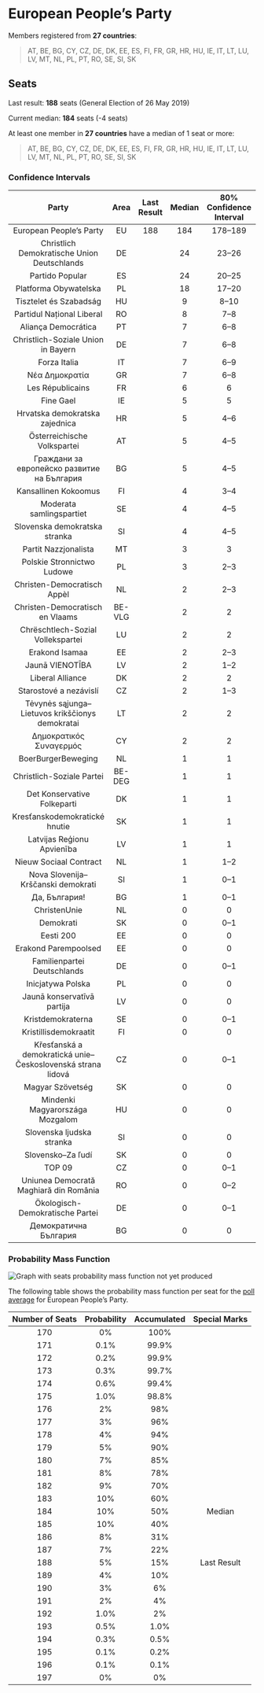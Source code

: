 # European People’s Party

Members registered from **27 countries**:

> AT, BE, BG, CY, CZ, DE, DK, EE, ES, FI, FR, GR, HR, HU, IE, IT, LT, LU, LV, MT, NL, PL, PT, RO, SE, SI, SK

## Seats

Last result: **188** seats (General Election of 26 May 2019)

Current median: **184** seats (-4 seats)

At least one member in **27 countries** have a median of 1 seat or more:

> AT, BE, BG, CY, CZ, DE, DK, EE, ES, FI, FR, GR, HR, HU, IE, IT, LT, LU, LV, MT, NL, PL, PT, RO, SE, SI, SK

### Confidence Intervals

| Party | Area | Last Result | Median | 80% Confidence Interval | 90% Confidence Interval | 95% Confidence Interval | 99% Confidence Interval |
|:-----:|:----:|:-----------:|:------:|:-----------------------:|:-----------------------:|:-----------------------:|:-----------------------:|
| European People’s Party | EU | 188 | 184 | 178–189 | 177–190 | 176–191 | 173–193 |
| Christlich Demokratische Union Deutschlands | DE | | 24 | 23–26 | 22–27 | 22–28 | 21–29 |
| Partido Popular | ES | | 24 | 20–25 | 20–25 | 19–26 | 19–26 |
| Platforma Obywatelska | PL | | 18 | 17–20 | 17–20 | 16–20 | 15–21 |
| Tisztelet és Szabadság | HU | | 9 | 8–10 | 8–10 | 7–11 | 7–11 |
| Partidul Național Liberal | RO | | 8 | 7–8 | 7–9 | 6–9 | 6–9 |
| Aliança Democrática | PT | | 7 | 6–8 | 6–8 | 6–8 | 6–9 |
| Christlich-Soziale Union in Bayern | DE | | 7 | 6–8 | 6–9 | 5–9 | 5–9 |
| Forza Italia | IT | | 7 | 6–9 | 6–9 | 5–10 | 5–11 |
| Νέα Δημοκρατία | GR | | 7 | 6–8 | 6–8 | 6–8 | 5–8 |
| Les Républicains | FR | | 6 | 6 | 6 | 6 | 6 |
| Fine Gael | IE | | 5 | 5 | 4–5 | 4–5 | 3–5 |
| Hrvatska demokratska zajednica | HR | | 5 | 4–6 | 4–6 | 4–6 | 4–6 |
| Österreichische Volkspartei | AT | | 5 | 4–5 | 4–6 | 4–6 | 3–6 |
| Граждани за европейско развитие на България | BG | | 5 | 4–5 | 4–5 | 4–5 | 4–6 |
| Kansallinen Kokoomus | FI | | 4 | 3–4 | 3–4 | 3–4 | 3–4 |
| Moderata samlingspartiet | SE | | 4 | 4–5 | 4–5 | 4–5 | 4–5 |
| Slovenska demokratska stranka | SI | | 4 | 4–5 | 4–5 | 4–5 | 3–5 |
| Partit Nazzjonalista | MT | | 3 | 3 | 3 | 3 | 3 |
| Polskie Stronnictwo Ludowe | PL | | 3 | 2–3 | 2–3 | 2–3 | 2–4 |
| Christen-Democratisch Appèl | NL | | 2 | 2–3 | 1–3 | 1–3 | 1–3 |
| Christen-Democratisch en Vlaams | BE-VLG | | 2 | 2 | 2 | 2 | 2 |
| Chrëschtlech-Sozial Vollekspartei | LU | | 2 | 2 | 2 | 2 | 2 |
| Erakond Isamaa | EE | | 2 | 2–3 | 2–3 | 2–3 | 2–3 |
| Jaunā VIENOTĪBA | LV | | 2 | 1–2 | 1–2 | 1–2 | 1–2 |
| Liberal Alliance | DK | | 2 | 2 | 2–3 | 2–3 | 2–3 |
| Starostové a nezávislí | CZ | | 2 | 1–3 | 1–3 | 1–3 | 0–3 |
| Tėvynės sąjunga–Lietuvos krikščionys demokratai | LT | | 2 | 2 | 1–2 | 1–2 | 1–2 |
| Δημοκρατικός Συναγερμός | CY | | 2 | 2 | 2 | 2 | 2 |
| BoerBurgerBeweging | NL | | 1 | 1 | 0–1 | 0–2 | 0–2 |
| Christlich-Soziale Partei | BE-DEG | | 1 | 1 | 1 | 1 | 1 |
| Det Konservative Folkeparti | DK | | 1 | 1 | 0–1 | 0–1 | 0–1 |
| Kresťanskodemokratické hnutie | SK | | 1 | 1 | 1 | 1–2 | 0–2 |
| Latvijas Reģionu Apvienība | LV | | 1 | 1 | 1 | 1 | 1 |
| Nieuw Sociaal Contract | NL | | 1 | 1–2 | 1–2 | 1–2 | 0–2 |
| Nova Slovenija–Krščanski demokrati | SI | | 1 | 0–1 | 0–1 | 0–1 | 0–1 |
| Да, България! | BG | | 1 | 0–1 | 0–1 | 0–1 | 0–1 |
| ChristenUnie | NL | | 0 | 0 | 0 | 0–1 | 0–1 |
| Demokrati | SK | | 0 | 0–1 | 0–1 | 0–1 | 0–1 |
| Eesti 200 | EE | | 0 | 0 | 0 | 0 | 0 |
| Erakond Parempoolsed | EE | | 0 | 0 | 0 | 0 | 0 |
| Familienpartei Deutschlands | DE | | 0 | 0–1 | 0–1 | 0–1 | 0–1 |
| Inicjatywa Polska | PL | | 0 | 0 | 0 | 0 | 0 |
| Jaunā konservatīvā partija | LV | | 0 | 0 | 0 | 0 | 0 |
| Kristdemokraterna | SE | | 0 | 0–1 | 0–1 | 0–1 | 0–1 |
| Kristillisdemokraatit | FI | | 0 | 0 | 0 | 0–1 | 0–1 |
| Křesťanská a demokratická unie–Československá strana lidová | CZ | | 0 | 0–1 | 0–1 | 0–2 | 0–2 |
| Magyar Szövetség | SK | | 0 | 0 | 0–1 | 0–1 | 0–1 |
| Mindenki Magyarországa Mozgalom | HU | | 0 | 0 | 0 | 0 | 0 |
| Slovenska ljudska stranka | SI | | 0 | 0 | 0 | 0 | 0 |
| Slovensko–Za ľudí | SK | | 0 | 0 | 0 | 0–1 | 0–1 |
| TOP 09 | CZ | | 0 | 0–1 | 0–1 | 0–2 | 0–2 |
| Uniunea Democrată Maghiară din România | RO | | 0 | 0–2 | 0–2 | 0–2 | 0–2 |
| Ökologisch-Demokratische Partei | DE | | 0 | 0–1 | 0–1 | 0–1 | 0–1 |
| Демократична България | BG | | 0 | 0 | 0–1 | 0–1 | 0–1 |

### Probability Mass Function

![Graph with seats probability mass function not yet produced](average-2024-09-30-seats-pmf-europeanpeople’sparty.png "Seats Probability Mass Function")

The following table shows the probability mass function per seat for the [poll average](average-2024-09-30.html) for European People’s Party.

| Number of Seats | Probability | Accumulated | Special Marks |
|:---------------:|:-----------:|:-----------:|:-------------:|
| 170 | 0% | 100% |  |
| 171 | 0.1% | 99.9% |  |
| 172 | 0.2% | 99.9% |  |
| 173 | 0.3% | 99.7% |  |
| 174 | 0.6% | 99.4% |  |
| 175 | 1.0% | 98.8% |  |
| 176 | 2% | 98% |  |
| 177 | 3% | 96% |  |
| 178 | 4% | 94% |  |
| 179 | 5% | 90% |  |
| 180 | 7% | 85% |  |
| 181 | 8% | 78% |  |
| 182 | 9% | 70% |  |
| 183 | 10% | 60% |  |
| 184 | 10% | 50% | Median |
| 185 | 10% | 40% |  |
| 186 | 8% | 31% |  |
| 187 | 7% | 22% |  |
| 188 | 5% | 15% | Last Result |
| 189 | 4% | 10% |  |
| 190 | 3% | 6% |  |
| 191 | 2% | 4% |  |
| 192 | 1.0% | 2% |  |
| 193 | 0.5% | 1.0% |  |
| 194 | 0.3% | 0.5% |  |
| 195 | 0.1% | 0.2% |  |
| 196 | 0.1% | 0.1% |  |
| 197 | 0% | 0% |  |


